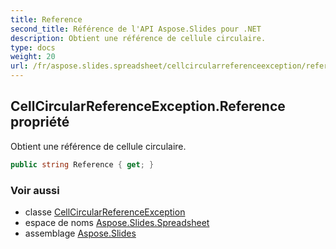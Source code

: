 ```yaml
---
title: Reference
second_title: Référence de l'API Aspose.Slides pour .NET
description: Obtient une référence de cellule circulaire.
type: docs
weight: 20
url: /fr/aspose.slides.spreadsheet/cellcircularreferenceexception/reference/
---
```


## CellCircularReferenceException.Reference propriété

Obtient une référence de cellule circulaire.

```csharp
public string Reference { get; }
```

### Voir aussi

* classe [CellCircularReferenceException](../../cellcircularreferenceexception)
* espace de noms [Aspose.Slides.Spreadsheet](../../cellcircularreferenceexception)
* assemblage [Aspose.Slides](../../../)

<!-- NE PAS ÉDITER : généré par xmldocmd pour Aspose.Slides.dll -->
